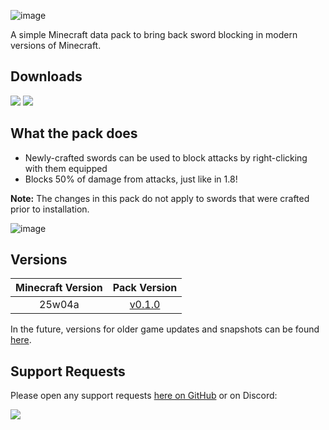![image]()

A simple Minecraft data pack to bring back sword blocking in modern versions of Minecraft.

## Downloads

[![](https://img.shields.io/modrinth/dt/PQnL4SAX?label=Modrinth&style=for-the-badge&color=00AF5C&logo=modrinth)](https://modrinth.com/datapack/new-sword-blocking)
[![](https://img.shields.io/github/downloads/Classic36-Media/New-Sword-Blocking/total?label=GitHub&style=for-the-badge&color=181717&logo=github)](https://github.com/Classic36-Media/New-Sword-Blocking/releases)

## What the pack does

* Newly-crafted swords can be used to block attacks by right-clicking with them equipped
* Blocks 50% of damage from attacks, just like in 1.8!

**Note:**
The changes in this pack do not apply to swords that were crafted prior to installation.

![image](https://i.imgur.com/EnbirfS.gif)

## Versions

| Minecraft Version | Pack Version |
| :--: | :--: |
| 25w04a | [v0.1.0](https://github.com/Classic36-Media/New-Sword-Blocking/releases/tag/v0.1.0) |

In the future, versions for older game updates and snapshots can be found [here](https://github.com/Classic36-Media/New-Sword-Blocking/wiki/Versions).

## Support Requests
Please open any support requests [here on GitHub](https://github.com/Classic36-Media/New-Sword-Blocking/issues/new/choose) or on Discord:

[![](https://img.shields.io/discord/1107084025442607206?label=Discord&style=for-the-badge&color=5865F2&logo=discord)](https://discord.gg/vZJSDjPcmu)